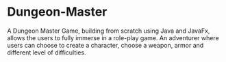 # Dungeon-Master
A Dungeon Master Game, building from scratch using Java and JavaFx, allows the users to fully immerse in a role-play game. An adventurer where users can choose to create a character, choose a weapon, armor and different level of difficulties.
